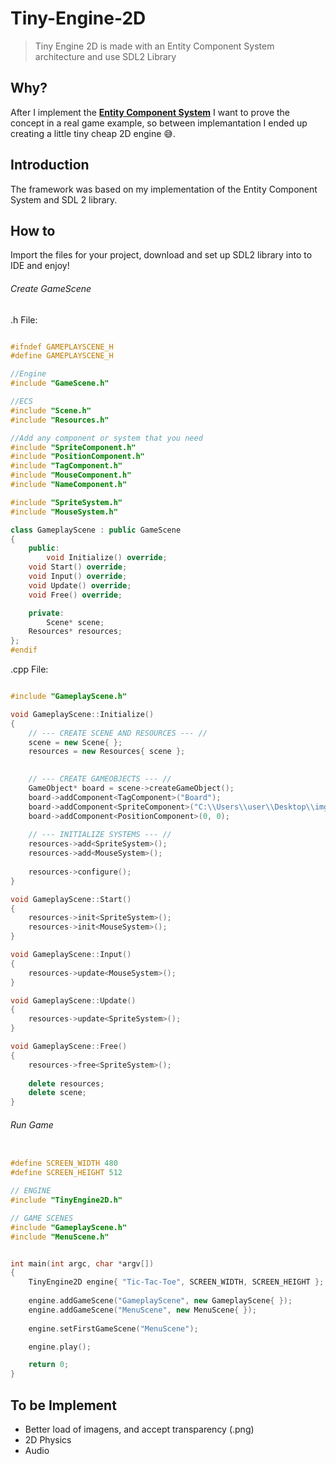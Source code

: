 # Tiny-Engine-2D
> Tiny Engine 2D is made with an Entity Component System architecture and use SDL2 Library

## Why?
After I implement the **[Entity Component System](https://github.com/Lohrran/Entity-Component-System)** I want to prove the concept in a real game example, so between implemantation I ended up creating a little tiny cheap 2D engine 😅.

## Introduction
The framework was based on my implementation of the Entity Component System and SDL 2 library.

## How to

Import the files for your project, download and set up SDL2 library into to IDE and enjoy!


###### Create GameScene

.h File:

```c++

#ifndef GAMEPLAYSCENE_H
#define GAMEPLAYSCENE_H

//Engine
#include "GameScene.h"

//ECS
#include "Scene.h"
#include "Resources.h"

//Add any component or system that you need
#include "SpriteComponent.h"
#include "PositionComponent.h"
#include "TagComponent.h"
#include "MouseComponent.h"
#include "NameComponent.h"

#include "SpriteSystem.h"
#include "MouseSystem.h"

class GameplayScene : public GameScene
{
    public:
        void Initialize() override;
	void Start() override;
	void Input() override;
	void Update() override;
	void Free() override;

    private:
        Scene* scene;
	Resources* resources;
};
#endif

```

.cpp File:

```c++

#include "GameplayScene.h"

void GameplayScene::Initialize()
{
    // --- CREATE SCENE AND RESOURCES --- //
    scene = new Scene{ };
    resources = new Resources{ scene };
    

    // --- CREATE GAMEOBJECTS --- //
    GameObject* board = scene->createGameObject();
    board->addComponent<TagComponent>("Board");
    board->addComponent<SpriteComponent>("C:\\Users\\user\\Desktop\\img\\board.bmp", 480, 512);
    board->addComponent<PositionComponent>(0, 0);
    
    // --- INITIALIZE SYSTEMS --- //
    resources->add<SpriteSystem>();
    resources->add<MouseSystem>();
    
    resources->configure();
}

void GameplayScene::Start()
{
    resources->init<SpriteSystem>();
    resources->init<MouseSystem>();
}

void GameplayScene::Input()
{
    resources->update<MouseSystem>();
}

void GameplayScene::Update()
{
    resources->update<SpriteSystem>();
}

void GameplayScene::Free()
{
    resources->free<SpriteSystem>();
    
    delete resources;
    delete scene;
}

```

###### Run Game
```c++

#define SCREEN_WIDTH 480
#define SCREEN_HEIGHT 512

// ENGINE
#include "TinyEngine2D.h"

// GAME SCENES
#include "GameplayScene.h"
#include "MenuScene.h"


int main(int argc, char *argv[])
{
    TinyEngine2D engine{ "Tic-Tac-Toe", SCREEN_WIDTH, SCREEN_HEIGHT };
    
    engine.addGameScene("GameplayScene", new GameplayScene{ });
    engine.addGameScene("MenuScene", new MenuScene{ });
    
    engine.setFirstGameScene("MenuScene");

    engine.play();

    return 0;
}

```

## To be Implement

* Better load of imagens, and accept transparency (.png)
* 2D Physics
* Audio
